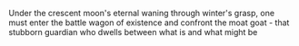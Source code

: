 Under the crescent moon's eternal waning through winter's grasp, one must enter the battle wagon of existence and confront the moat goat - that stubborn guardian who dwells between what is and what might be